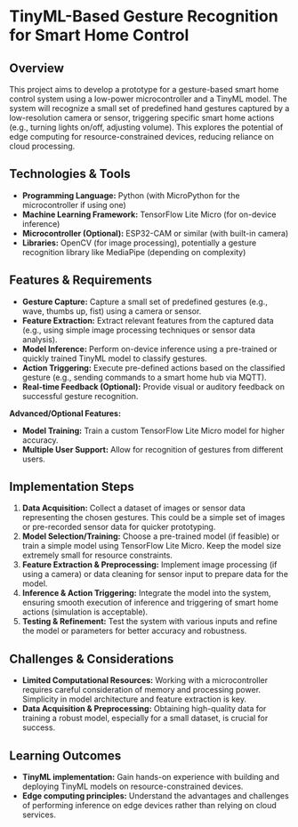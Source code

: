 # TinyML-Based Gesture Recognition for Smart Home Control

## Overview

This project aims to develop a prototype for a gesture-based smart home control system using a low-power microcontroller and a TinyML model.  The system will recognize a small set of predefined hand gestures captured by a low-resolution camera or sensor, triggering specific smart home actions (e.g., turning lights on/off, adjusting volume). This explores the potential of edge computing for resource-constrained devices, reducing reliance on cloud processing.

## Technologies & Tools

* **Programming Language:** Python (with MicroPython for the microcontroller if using one)
* **Machine Learning Framework:** TensorFlow Lite Micro (for on-device inference)
* **Microcontroller (Optional):** ESP32-CAM or similar (with built-in camera)
* **Libraries:** OpenCV (for image processing), potentially a gesture recognition library like MediaPipe (depending on complexity)


## Features & Requirements

- **Gesture Capture:** Capture a small set of predefined gestures (e.g., wave, thumbs up, fist) using a camera or sensor.
- **Feature Extraction:** Extract relevant features from the captured data (e.g., using simple image processing techniques or sensor data analysis).
- **Model Inference:** Perform on-device inference using a pre-trained or quickly trained TinyML model to classify gestures.
- **Action Triggering:** Execute pre-defined actions based on the classified gesture (e.g., sending commands to a smart home hub via MQTT).
- **Real-time Feedback (Optional):** Provide visual or auditory feedback on successful gesture recognition.

**Advanced/Optional Features:**

- **Model Training:** Train a custom TensorFlow Lite Micro model for higher accuracy.
- **Multiple User Support:**  Allow for recognition of gestures from different users.


## Implementation Steps

1. **Data Acquisition:** Collect a dataset of images or sensor data representing the chosen gestures.  This could be a simple set of images or pre-recorded sensor data for quicker prototyping.
2. **Model Selection/Training:**  Choose a pre-trained model (if feasible) or train a simple model using TensorFlow Lite Micro. Keep the model size extremely small for resource constraints.
3. **Feature Extraction & Preprocessing:** Implement image processing (if using a camera) or data cleaning for sensor input to prepare data for the model.
4. **Inference & Action Triggering:** Integrate the model into the system, ensuring smooth execution of inference and triggering of smart home actions (simulation is acceptable).
5. **Testing & Refinement:** Test the system with various inputs and refine the model or parameters for better accuracy and robustness.


## Challenges & Considerations

- **Limited Computational Resources:**  Working with a microcontroller requires careful consideration of memory and processing power.  Simplicity in model architecture and feature extraction is key.
- **Data Acquisition & Preprocessing:** Obtaining high-quality data for training a robust model, especially for a small dataset, is crucial for success.


## Learning Outcomes

- **TinyML implementation:** Gain hands-on experience with building and deploying TinyML models on resource-constrained devices.
- **Edge computing principles:** Understand the advantages and challenges of performing inference on edge devices rather than relying on cloud services.

